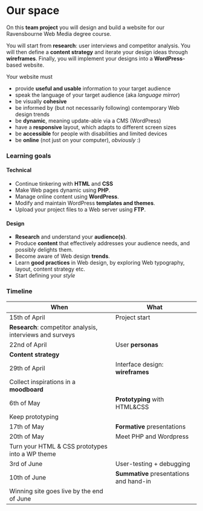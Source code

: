 # Our space

On this **team project** you will design and build a website for our Ravensbourne Web Media degree course.

You will start from **research**: user interviews and competitor analysis. You will then define a **content strategy** and iterate your design ideas through **wireframes**. Finally, you will implement your designs into a **WordPress**-based website.

<!-- build a technically sound, aesthetically cohesive and appropriately structured website. -->

<!--
* Research: interview staff & students (also potential)
* Competitor analysis with graphs: how do other courses create their own narrative on the Web?
* Content strategy (sitemap + copywriting)
* Competition (students vote) + staff jury: one site becomes the WebMedia site for a year!
-->

Your website must 

* provide **useful and usable** information to your target audience
* speak the language of your target audience (aka *language mirror*)
* be visually **cohesive**
* be informed by (but not necessarily following) contemporary Web design trends
* be **dynamic**, meaning update-able via a CMS (WordPress)
* have a **responsive** layout, which adapts to different screen sizes
* be **accessible** for people with disabilities and limited devices
* be **online** (not just on your computer), *obviously* :)

### Learning goals

#### Technical

* Continue tinkering with **HTML** and **CSS**
* Make Web pages dynamic using **PHP**.
* Manage online content using **WordPress**.
* Modify and maintain WordPress **templates and themes**.
* Upload your project files to a Web server using **FTP**.

#### Design

* **Research** and understand your **audience(s)**.
* Produce **content** that effectively addresses your audience needs, and possibly delights them.
* Become aware of Web design **trends**.
* Learn **good practices** in Web design, by exploring Web typography, layout, content strategy etc.
* Start defining your *style*

### Timeline

When | What
---- | ----
15th of April | Project start 
 | **Research**: competitor analysis, interviews and surveys
22nd of April | User **personas** 
 | **Content strategy**
29th of April | Interface design: **wireframes**
 | Collect inspirations in a **moodboard**
6th of May | **Prototyping** with HTML&CSS 
 | Keep prototyping
17th of May | **Formative** presentations
20th of May | Meet PHP and Wordpress
 | Turn your HTML & CSS prototypes into a WP theme
3rd of June | User-testing + debugging
10th of June | **Summative** presentations and hand-in
 | Winning site goes live by the end of June

<!--
### Competitors

https://www.plymouth.ac.uk/courses/undergraduate/ba-internet-design

http://www.uclan.ac.uk/courses/bsc_web_design_development.php

http://www.whatuni.com/degree-courses/search?subject=website-development

https://www.lsbu.ac.uk/courses/course-finder/digital-design-ba-hons 
-->
